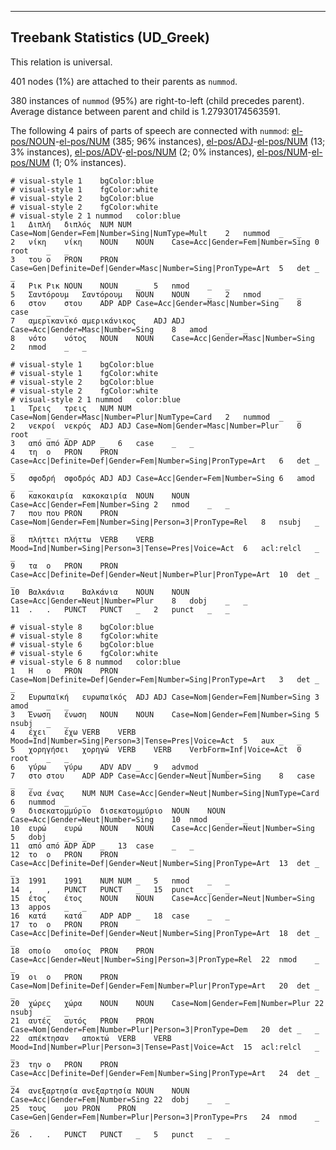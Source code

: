

--------------------------------------------------------------------------------

## Treebank Statistics (UD_Greek)

This relation is universal.

401 nodes (1%) are attached to their parents as `nummod`.

380 instances of `nummod` (95%) are right-to-left (child precedes parent).
Average distance between parent and child is 1.27930174563591.

The following 4 pairs of parts of speech are connected with `nummod`: [el-pos/NOUN]()-[el-pos/NUM]() (385; 96% instances), [el-pos/ADJ]()-[el-pos/NUM]() (13; 3% instances), [el-pos/ADV]()-[el-pos/NUM]() (2; 0% instances), [el-pos/NUM]()-[el-pos/NUM]() (1; 0% instances).


~~~ conllu
# visual-style 1	bgColor:blue
# visual-style 1	fgColor:white
# visual-style 2	bgColor:blue
# visual-style 2	fgColor:white
# visual-style 2 1 nummod	color:blue
1	Διπλή	διπλός	NUM	NUM	Case=Nom|Gender=Fem|Number=Sing|NumType=Mult	2	nummod	_	_
2	νίκη	νίκη	NOUN	NOUN	Case=Acc|Gender=Fem|Number=Sing	0	root	_	_
3	του	ο	PRON	PRON	Case=Gen|Definite=Def|Gender=Masc|Number=Sing|PronType=Art	5	det	_	_
4	Ρικ	Ρικ	NOUN	NOUN	_	5	nmod	_	_
5	Σαντόρουμ	Σαντόρουμ	NOUN	NOUN	_	2	nmod	_	_
6	στον	στου	ADP	ADP	Case=Acc|Gender=Masc|Number=Sing	8	case	_	_
7	αμερικανικό	αμερικάνικος	ADJ	ADJ	Case=Acc|Gender=Masc|Number=Sing	8	amod	_	_
8	νότο	νότος	NOUN	NOUN	Case=Acc|Gender=Masc|Number=Sing	2	nmod	_	_

~~~


~~~ conllu
# visual-style 1	bgColor:blue
# visual-style 1	fgColor:white
# visual-style 2	bgColor:blue
# visual-style 2	fgColor:white
# visual-style 2 1 nummod	color:blue
1	Τρεις	τρεις	NUM	NUM	Case=Nom|Gender=Masc|Number=Plur|NumType=Card	2	nummod	_	_
2	νεκροί	νεκρός	ADJ	ADJ	Case=Nom|Gender=Masc|Number=Plur	0	root	_	_
3	από	από	ADP	ADP	_	6	case	_	_
4	τη	ο	PRON	PRON	Case=Acc|Definite=Def|Gender=Fem|Number=Sing|PronType=Art	6	det	_	_
5	σφοδρή	σφοδρός	ADJ	ADJ	Case=Acc|Gender=Fem|Number=Sing	6	amod	_	_
6	κακοκαιρία	κακοκαιρία	NOUN	NOUN	Case=Acc|Gender=Fem|Number=Sing	2	nmod	_	_
7	που	που	PRON	PRON	Case=Nom|Gender=Fem|Number=Sing|Person=3|PronType=Rel	8	nsubj	_	_
8	πλήττει	πλήττω	VERB	VERB	Mood=Ind|Number=Sing|Person=3|Tense=Pres|Voice=Act	6	acl:relcl	_	_
9	τα	ο	PRON	PRON	Case=Acc|Definite=Def|Gender=Neut|Number=Plur|PronType=Art	10	det	_	_
10	Βαλκάνια	Βαλκάνια	NOUN	NOUN	Case=Acc|Gender=Neut|Number=Plur	8	dobj	_	_
11	.	.	PUNCT	PUNCT	_	2	punct	_	_

~~~


~~~ conllu
# visual-style 8	bgColor:blue
# visual-style 8	fgColor:white
# visual-style 6	bgColor:blue
# visual-style 6	fgColor:white
# visual-style 6 8 nummod	color:blue
1	Η	ο	PRON	PRON	Case=Nom|Definite=Def|Gender=Fem|Number=Sing|PronType=Art	3	det	_	_
2	Ευρωπαϊκή	ευρωπαϊκός	ADJ	ADJ	Case=Nom|Gender=Fem|Number=Sing	3	amod	_	_
3	Ένωση	ένωση	NOUN	NOUN	Case=Nom|Gender=Fem|Number=Sing	5	nsubj	_	_
4	έχει	έχω	VERB	VERB	Mood=Ind|Number=Sing|Person=3|Tense=Pres|Voice=Act	5	aux	_	_
5	χορηγήσει	χορηγώ	VERB	VERB	VerbForm=Inf|Voice=Act	0	root	_	_
6	γύρω	γύρω	ADV	ADV	_	9	advmod	_	_
7	στο	στου	ADP	ADP	Case=Acc|Gender=Neut|Number=Sing	8	case	_	_
8	ένα	ένας	NUM	NUM	Case=Acc|Gender=Neut|Number=Sing|NumType=Card	6	nummod	_	_
9	δισεκατομμύριο	δισεκατομμύριο	NOUN	NOUN	Case=Acc|Gender=Neut|Number=Sing	10	nmod	_	_
10	ευρώ	ευρώ	NOUN	NOUN	Case=Acc|Gender=Neut|Number=Sing	5	dobj	_	_
11	από	από	ADP	ADP	_	13	case	_	_
12	το	ο	PRON	PRON	Case=Acc|Definite=Def|Gender=Neut|Number=Sing|PronType=Art	13	det	_	_
13	1991	1991	NUM	NUM	_	5	nmod	_	_
14	,	,	PUNCT	PUNCT	_	15	punct	_	_
15	έτος	έτος	NOUN	NOUN	Case=Acc|Gender=Neut|Number=Sing	13	appos	_	_
16	κατά	κατά	ADP	ADP	_	18	case	_	_
17	το	ο	PRON	PRON	Case=Acc|Definite=Def|Gender=Neut|Number=Sing|PronType=Art	18	det	_	_
18	οποίο	οποίος	PRON	PRON	Case=Acc|Gender=Neut|Number=Sing|Person=3|PronType=Rel	22	nmod	_	_
19	οι	ο	PRON	PRON	Case=Nom|Definite=Def|Gender=Fem|Number=Plur|PronType=Art	20	det	_	_
20	χώρες	χώρα	NOUN	NOUN	Case=Nom|Gender=Fem|Number=Plur	22	nsubj	_	_
21	αυτές	αυτός	PRON	PRON	Case=Nom|Gender=Fem|Number=Plur|Person=3|PronType=Dem	20	det	_	_
22	απέκτησαν	αποκτώ	VERB	VERB	Mood=Ind|Number=Plur|Person=3|Tense=Past|Voice=Act	15	acl:relcl	_	_
23	την	ο	PRON	PRON	Case=Acc|Definite=Def|Gender=Fem|Number=Sing|PronType=Art	24	det	_	_
24	ανεξαρτησία	ανεξαρτησία	NOUN	NOUN	Case=Acc|Gender=Fem|Number=Sing	22	dobj	_	_
25	τους	μου	PRON	PRON	Case=Gen|Gender=Fem|Number=Plur|Person=3|PronType=Prs	24	nmod	_	_
26	.	.	PUNCT	PUNCT	_	5	punct	_	_

~~~


